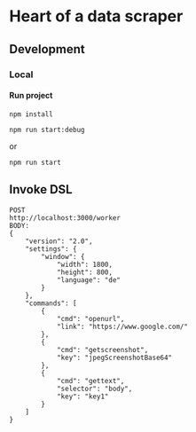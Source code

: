 # Heart of a data scraper

## Development

### Local

#### Run project 

```
npm install
```

```
npm run start:debug
```

or 

```
npm run start
```

## Invoke DSL 

```
POST 
http://localhost:3000/worker
BODY:
{
	"version": "2.0",
    "settings": {
        "window": {
            "width": 1800,
            "height": 800,
            "language": "de"
        }
    },
	"commands": [
		{
			"cmd": "openurl",
			"link": "https://www.google.com/"
		},
		{
			"cmd": "getscreenshot",
			"key": "jpegScreenshotBase64"
		},
		{
			"cmd": "gettext",
			"selector": "body",
			"key": "key1"
		}
	]
}
```
